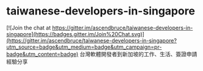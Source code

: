 # taiwanese-developers-in-singapore

[![Join the chat at https://gitter.im/ascendbruce/taiwanese-developers-in-singapore](https://badges.gitter.im/Join%20Chat.svg)](https://gitter.im/ascendbruce/taiwanese-developers-in-singapore?utm_source=badge&utm_medium=badge&utm_campaign=pr-badge&utm_content=badge)
台灣軟體開發者到新加坡的工作、生活、簽證申請經驗分享
